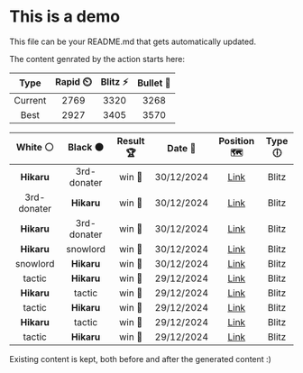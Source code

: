 # This is a demo

This file can be your README.md that gets automatically updated.

The content genrated by the action starts here:

<!--START_SECTION:chessStats-->
<!-- Automatically generated with https://github.com/Balastrong/chess-stats-action -->

| Type | Rapid ⏲️ | Blitz ⚡ | Bullet 🔫 |
|:---:|:---:|:---:|:---:|
| Current | 2769 | 3320 | 3268 |
| Best | 2927 | 3405 | 3570 |

| White ⚪ | Black ⚫ | Result 🏆 | Date 📅 | Position 🗺️ | Type 🕕 |
|:---:|:---:|:---:|:---:|:---:|:---:|
| **Hikaru** | 3rd-donater | win 🥇 | 30/12/2024 | <a href="http://www.ee.unb.ca/cgi-bin/tervo/fen.pl?select=8/7p/p4kp1/8/8/1P5P/P1R2PP1/6K1 b - -">Link</a> | Blitz |
| 3rd-donater | **Hikaru** | win 🥇 | 30/12/2024 | <a href="http://www.ee.unb.ca/cgi-bin/tervo/fen.pl?select=1r1r2k1/p2bpp1p/5npQ/3p4/B7/1Pq2P2/P1P3PP/2R2RK1 w - -">Link</a> | Blitz |
| **Hikaru** | 3rd-donater | win 🥇 | 30/12/2024 | <a href="http://www.ee.unb.ca/cgi-bin/tervo/fen.pl?select=3r4/3k4/6R1/2pNbp1p/p1K4P/4P1P1/P4P2/8 b - -">Link</a> | Blitz |
| **Hikaru** | snowlord | win 🥇 | 30/12/2024 | <a href="http://www.ee.unb.ca/cgi-bin/tervo/fen.pl?select=5r2/1pp1RP2/1k6/3P4/2P3p1/6P1/7K/8 b - -">Link</a> | Blitz |
| snowlord | **Hikaru** | win 🥇 | 30/12/2024 | <a href="http://www.ee.unb.ca/cgi-bin/tervo/fen.pl?select=8/6k1/7p/4K2P/1p2PNp1/1B4P1/1P3q2/8 w - -">Link</a> | Blitz |
| tactic | **Hikaru** | win 🥇 | 29/12/2024 | <a href="http://www.ee.unb.ca/cgi-bin/tervo/fen.pl?select=3r1r2/2q3k1/p2p2pp/1p1PppQ1/3R1nP1/P1P4P/1P3P2/4RBK1 w - -">Link</a> | Blitz |
| **Hikaru** | tactic | win 🥇 | 29/12/2024 | <a href="http://www.ee.unb.ca/cgi-bin/tervo/fen.pl?select=4rr1k/R4pbp/3q2p1/2RN4/3P4/P3PQP1/5PKP/8 b - -">Link</a> | Blitz |
| tactic | **Hikaru** | win 🥇 | 29/12/2024 | <a href="http://www.ee.unb.ca/cgi-bin/tervo/fen.pl?select=5rk1/7p/3pp1pP/p1n5/4P1Q1/2q5/P1r2PK1/4RR2 w - -">Link</a> | Blitz |
| **Hikaru** | tactic | win 🥇 | 29/12/2024 | <a href="http://www.ee.unb.ca/cgi-bin/tervo/fen.pl?select=7k/r7/5P1p/3Q3p/8/6P1/6K1/8 b - -">Link</a> | Blitz |
| tactic | **Hikaru** | win 🥇 | 29/12/2024 | <a href="http://www.ee.unb.ca/cgi-bin/tervo/fen.pl?select=1N6/5p1p/p5pb/8/3k4/p4P2/2P2PKP/5B2 w - -">Link</a> | Blitz |

<!--END_SECTION:chessStats-->

Existing content is kept, both before and after the generated content :)
